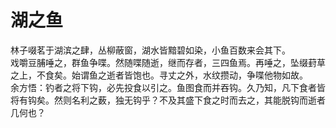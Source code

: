 # 湖之鱼
林子啜茗于湖滨之肆，丛柳蔽窗，湖水皆黯碧如染，小鱼百数来会其下。<br/>
戏嚼豆脯唾之，群鱼争喋。然随喋随逝，继而存者，三四鱼焉。再唾之，坠缀葑草之上，不食矣。始谓鱼之逝者皆饱也。寻丈之外，水纹攒动，争喋他物如故。<br/>
余方悟：钓者之将下钩，必先投食以引之。鱼图食而并吞钩。久乃知，凡下食者皆将有钩矣。然则名利之薮，独无钩乎？不及其盛下食之时而去之，其能脱钩而逝者几何也？

